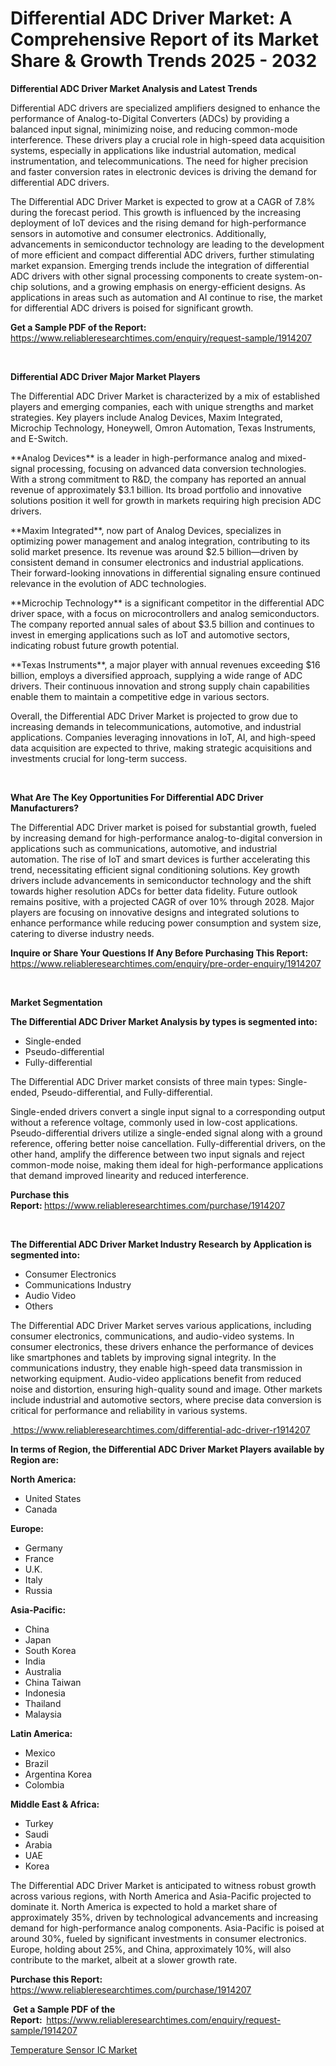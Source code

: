 <p><h1>Differential ADC Driver Market: A Comprehensive Report of its Market Share & Growth Trends 2025 - 2032</h1></p><p><strong>Differential ADC Driver Market Analysis and Latest Trends</strong></p>
<p><p>Differential ADC drivers are specialized amplifiers designed to enhance the performance of Analog-to-Digital Converters (ADCs) by providing a balanced input signal, minimizing noise, and reducing common-mode interference. These drivers play a crucial role in high-speed data acquisition systems, especially in applications like industrial automation, medical instrumentation, and telecommunications. The need for higher precision and faster conversion rates in electronic devices is driving the demand for differential ADC drivers.</p><p>The Differential ADC Driver Market is expected to grow at a CAGR of 7.8% during the forecast period. This growth is influenced by the increasing deployment of IoT devices and the rising demand for high-performance sensors in automotive and consumer electronics. Additionally, advancements in semiconductor technology are leading to the development of more efficient and compact differential ADC drivers, further stimulating market expansion. Emerging trends include the integration of differential ADC drivers with other signal processing components to create system-on-chip solutions, and a growing emphasis on energy-efficient designs. As applications in areas such as automation and AI continue to rise, the market for differential ADC drivers is poised for significant growth.</p></p>
<p><strong>Get a Sample PDF of the Report:&nbsp;</strong> <a href="https://www.reliableresearchtimes.com/enquiry/request-sample/1914207?utm_campaign=2035&utm_medium=2&utm_source=Github&utm_content=ia&utm_term=11022025&utm_id=differential-adc-driver">https://www.reliableresearchtimes.com/enquiry/request-sample/1914207</a></p>
<p>&nbsp;</p>
<p><strong>Differential ADC Driver Major Market Players</strong></p>
<p><p>The Differential ADC Driver Market is characterized by a mix of established players and emerging companies, each with unique strengths and market strategies. Key players include Analog Devices, Maxim Integrated, Microchip Technology, Honeywell, Omron Automation, Texas Instruments, and E-Switch.</p><p>**Analog Devices** is a leader in high-performance analog and mixed-signal processing, focusing on advanced data conversion technologies. With a strong commitment to R&D, the company has reported an annual revenue of approximately $3.1 billion. Its broad portfolio and innovative solutions position it well for growth in markets requiring high precision ADC drivers.</p><p>**Maxim Integrated**, now part of Analog Devices, specializes in optimizing power management and analog integration, contributing to its solid market presence. Its revenue was around $2.5 billion—driven by consistent demand in consumer electronics and industrial applications. Their forward-looking innovations in differential signaling ensure continued relevance in the evolution of ADC technologies.</p><p>**Microchip Technology** is a significant competitor in the differential ADC driver space, with a focus on microcontrollers and analog semiconductors. The company reported annual sales of about $3.5 billion and continues to invest in emerging applications such as IoT and automotive sectors, indicating robust future growth potential.</p><p>**Texas Instruments**, a major player with annual revenues exceeding $16 billion, employs a diversified approach, supplying a wide range of ADC drivers. Their continuous innovation and strong supply chain capabilities enable them to maintain a competitive edge in various sectors.</p><p>Overall, the Differential ADC Driver Market is projected to grow due to increasing demands in telecommunications, automotive, and industrial applications. Companies leveraging innovations in IoT, AI, and high-speed data acquisition are expected to thrive, making strategic acquisitions and investments crucial for long-term success.</p></p>
<p>&nbsp;</p>
<p><strong>What Are The Key Opportunities For Differential ADC Driver Manufacturers?</strong></p>
<p><p>The Differential ADC Driver market is poised for substantial growth, fueled by increasing demand for high-performance analog-to-digital conversion in applications such as communications, automotive, and industrial automation. The rise of IoT and smart devices is further accelerating this trend, necessitating efficient signal conditioning solutions. Key growth drivers include advancements in semiconductor technology and the shift towards higher resolution ADCs for better data fidelity. Future outlook remains positive, with a projected CAGR of over 10% through 2028. Major players are focusing on innovative designs and integrated solutions to enhance performance while reducing power consumption and system size, catering to diverse industry needs.</p></p>
<p><strong>Inquire or Share Your Questions If Any Before Purchasing This Report:</strong> <a href="https://www.reliableresearchtimes.com/enquiry/pre-order-enquiry/1914207?utm_campaign=2035&utm_medium=2&utm_source=Github&utm_content=ia&utm_term=11022025&utm_id=differential-adc-driver">https://www.reliableresearchtimes.com/enquiry/pre-order-enquiry/1914207</a></p>
<p>&nbsp;</p>
<p><strong>Market Segmentation</strong></p>
<p><strong>The Differential ADC Driver Market Analysis by types is segmented into:</strong></p>
<p><ul><li>Single-ended</li><li>Pseudo-differential</li><li>Fully-differential</li></ul></p>
<p><p>The Differential ADC Driver market consists of three main types: Single-ended, Pseudo-differential, and Fully-differential. </p><p>Single-ended drivers convert a single input signal to a corresponding output without a reference voltage, commonly used in low-cost applications. Pseudo-differential drivers utilize a single-ended signal along with a ground reference, offering better noise cancellation. Fully-differential drivers, on the other hand, amplify the difference between two input signals and reject common-mode noise, making them ideal for high-performance applications that demand improved linearity and reduced interference.</p></p>
<p><strong>Purchase this Report:&nbsp;</strong><a href="https://www.reliableresearchtimes.com/purchase/1914207?utm_campaign=2035&utm_medium=2&utm_source=Github&utm_content=ia&utm_term=11022025&utm_id=differential-adc-driver">https://www.reliableresearchtimes.com/purchase/1914207</a></p>
<p>&nbsp;</p>
<p><strong>The Differential ADC Driver Market Industry Research by Application is segmented into:</strong></p>
<p><ul><li>Consumer Electronics</li><li>Communications Industry</li><li>Audio Video</li><li>Others</li></ul></p>
<p><p>The Differential ADC Driver Market serves various applications, including consumer electronics, communications, and audio-video systems. In consumer electronics, these drivers enhance the performance of devices like smartphones and tablets by improving signal integrity. In the communications industry, they enable high-speed data transmission in networking equipment. Audio-video applications benefit from reduced noise and distortion, ensuring high-quality sound and image. Other markets include industrial and automotive sectors, where precise data conversion is critical for performance and reliability in various systems.</p></p>
<p><a href="https://www.reliableresearchtimes.com/differential-adc-driver-r1914207?utm_campaign=2035&utm_medium=2&utm_source=Github&utm_content=ia&utm_term=11022025&utm_id=differential-adc-driver">&nbsp;https://www.reliableresearchtimes.com/differential-adc-driver-r1914207</a></p>
<p><strong>In terms of Region, the Differential ADC Driver Market Players available by Region are:</strong></p>
<p>
    <p> <strong> North America: </strong>
        <ul>
            <li>United States</li>
            <li>Canada</li>
        </ul>
        </p> 
    <p> <strong> Europe: </strong>
        <ul>
            <li>Germany</li>
            <li>France</li>
            <li>U.K.</li>
            <li>Italy</li>
            <li>Russia</li>
        </ul>
        </p> 
    <p> <strong> Asia-Pacific: </strong>
        <ul>
            <li>China</li>
            <li>Japan</li>
            <li>South Korea</li>
            <li>India</li>
            <li>Australia</li>
            <li>China Taiwan</li>
            <li>Indonesia</li>
            <li>Thailand</li>
            <li>Malaysia</li>
        </ul>
        </p> 
    <p> <strong> Latin America: </strong>
        <ul>
            <li>Mexico</li>
            <li>Brazil</li>
            <li>Argentina Korea</li>
            <li>Colombia</li>
        </ul>
        </p> 
    <p> <strong> Middle East & Africa: </strong>
        <ul>
            <li>Turkey</li>
            <li>Saudi</li>
            <li>Arabia</li>
            <li>UAE</li>
            <li>Korea</li>
        </ul>
    </p>
    </p>
<p><p>The Differential ADC Driver Market is anticipated to witness robust growth across various regions, with North America and Asia-Pacific projected to dominate it. North America is expected to hold a market share of approximately 35%, driven by technological advancements and increasing demand for high-performance analog components. Asia-Pacific is poised at around 30%, fueled by significant investments in consumer electronics. Europe, holding about 25%, and China, approximately 10%, will also contribute to the market, albeit at a slower growth rate.</p></p>
<p><strong>Purchase this Report: </strong><a href="https://www.reliableresearchtimes.com/purchase/1914207?utm_campaign=2035&utm_medium=2&utm_source=Github&utm_content=ia&utm_term=11022025&utm_id=differential-adc-driver">https://www.reliableresearchtimes.com/purchase/1914207</a></p>
<p>&nbsp;<strong>Get a Sample PDF of the Report:&nbsp;&nbsp;</strong><a href="https://www.reliableresearchtimes.com/enquiry/request-sample/1914207?utm_campaign=2035&utm_medium=2&utm_source=Github&utm_content=ia&utm_term=11022025&utm_id=differential-adc-driver">https://www.reliableresearchtimes.com/enquiry/request-sample/1914207</a></p>
<p><strong></strong></p>
<p><p><a href="https://github.com/GenaGaines34/Market-Research-Report-List-1/blob/main/temperature-sensor-ic-market.md?utm_campaign=2035&utm_medium=2&utm_source=Github&utm_content=ia&utm_term=11022025&utm_id=differential-adc-driver">Temperature Sensor IC Market</a></p></p>